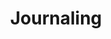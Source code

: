 ---
title: Journaling
crosslinks:
- DiaryOfARedditor
- livven
- codes
- Handwriting
- LifeProTips
- selfimprovement
- shorthand
- journalingisart
- getdisciplined
- SuicideWatch
- productivity
- cicada
- JournalingIsArt
- Pen_Swap
- Calligraphy
- JournalTheWorld
- elianscript
---